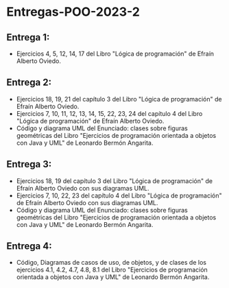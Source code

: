 # Entregas-POO-2023-2
## Entrega 1:
- Ejercicios 4, 5, 12, 14, 17 del Libro "Lógica de programación" de Efraín Alberto Oviedo.
## Entrega 2:
- Ejercicios 18, 19, 21 del capítulo 3 del Libro "Lógica de programación" de Efraín Alberto Oviedo.
- Ejercicios 7, 10, 11, 12, 13, 14, 15, 22, 23, 24 del capítulo 4 del Libro "Lógica de programación" de Efraín Alberto Oviedo.
- Código y diagrama UML del Enunciado: clases sobre figuras geométricas del Libro "Ejercicios de programación orientada a objetos con Java y UML" de Leonardo Bermón Angarita.
## Entrega 3:
- Ejercicios 18, 19 del capítulo 3 del Libro "Lógica de programación" de Efraín Alberto Oviedo con sus diagramas UML.
- Ejercicios 7, 10, 22, 23 del capítulo 4 del Libro "Lógica de programación" de Efraín Alberto Oviedo con sus diagramas UML.
- Código y diagrama UML del Enunciado: clases sobre figuras geométricas del Libro "Ejercicios de programación orientada a objetos con Java y UML" de Leonardo Bermón Angarita.
## Entrega 4:
- Código, Diagramas de casos de uso, de objetos, y de clases de los ejercicios 4.1, 4.2, 4.7, 4.8, 8.1 del Libro "Ejercicios de programación orientada a objetos con Java y UML" de Leonardo Bermón Angarita.